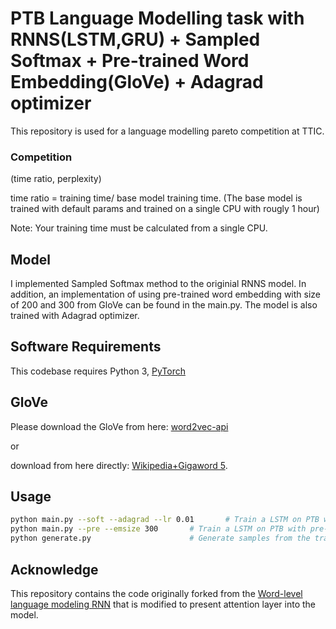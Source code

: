 # PTB Language Modelling task with RNNS(LSTM,GRU) + Sampled Softmax + Pre-trained Word Embedding(GloVe) + Adagrad optimizer

This repository is used for a language modelling pareto competition at TTIC. 

### Competition

(time ratio, perplexity)

time ratio = training time/ base model training time. (The base model is trained with default params and trained on a single CPU with rougly 1 hour)

Note: Your training time must be calculated from a single CPU.

## Model
I implemented Sampled Softmax method to the originial RNNS model. In addition, an implementation of using pre-trained word embedding with size of 200 and 300 from GloVe can be found in the main.py. The model is also trained with Adagrad optimizer.

## Software Requirements

This codebase requires Python 3, [PyTorch](http://pytorch.org/)

## GloVe

Please download the GloVe from here: [word2vec-api](https://github.com/3Top/word2vec-api)

or

download from here directly: [Wikipedia+Gigaword 5](http://nlp.stanford.edu/data/glove.6B.zip).

## Usage

```bash
python main.py --soft --adagrad --lr 0.01		# Train a LSTM on PTB with sampled softmax and using Adagrad as the optimizer with learning rate = 0.01
python main.py --pre --emsize 300       # Train a LSTM on PTB with pre-trained embedding with emsize 300
python generate.py                      # Generate samples from the trained LSTM model.
```

## Acknowledge
This repository contains the code originally forked from the [Word-level language modeling RNN](https://github.com/pytorch/examples/tree/master/word_language_model) that is modified to present attention layer into the model.
